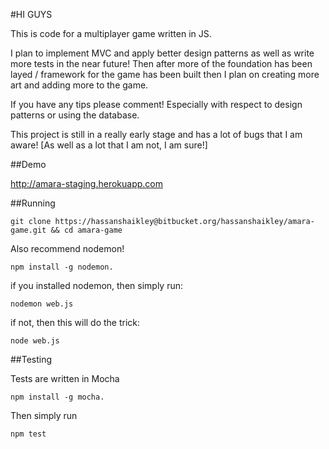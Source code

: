 #HI GUYS

This is code for a multiplayer game written in JS. 

I plan to implement MVC and apply better design patterns as well as write more tests in the near future! Then after more of the foundation has been layed / framework for the game has been built then I plan on creating more art and adding more to the game.

If you have any tips please comment! Especially with respect to design patterns or using the database.

This project is still in a really early stage and has a lot of bugs that I am aware! [As well as a lot that I am not, I am sure!]

##Demo

http://amara-staging.herokuapp.com 

##Running

    git clone https://hassanshaikley@bitbucket.org/hassanshaikley/amara-game.git && cd amara-game

Also recommend nodemon!

    npm install -g nodemon.

if you installed nodemon, then simply run:

    nodemon web.js

if not, then this will do the trick:

    node web.js

##Testing

Tests are written in Mocha

    npm install -g mocha.

Then simply run

    npm test
